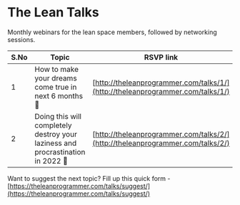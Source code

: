 # The Lean Talks

Monthly webinars for the lean space members, followed by networking sessions.

| S.No   |      Topic      | RSVP link |  Event link  | Presentation link |
|--------|-----------------|--------------------|---------------| ---------------|
| 1      | How to make your dreams come true in next 6 months 🚀 | [http://theleanprogrammer.com/talks/1/](http://theleanprogrammer.com/talks/1/) | [https://www.youtube.com/watch?v=3_X51bR0eH8](https://www.youtube.com/watch?v=3_X51bR0eH8) | [http://theleanprogrammer.com/talks/1/slides](https://theleanprogrammer.com/talks/1/slides/) |
| 2      | Doing this will completely destroy your laziness and procrastination in 2022 💪 | [http://theleanprogrammer.com/talks/2/](http://theleanprogrammer.com/talks/2/) | [Will be added shortly](https://www.youtube.com/watch?v=UXfJQqy1ulw) | [Will be added shortly](https://theleanprogrammer.com/talks/2/) |

Want to suggest the next topic? Fill up this quick form - [https://theleanprogrammer.com/talks/suggest/](https://theleanprogrammer.com/talks/suggest/)